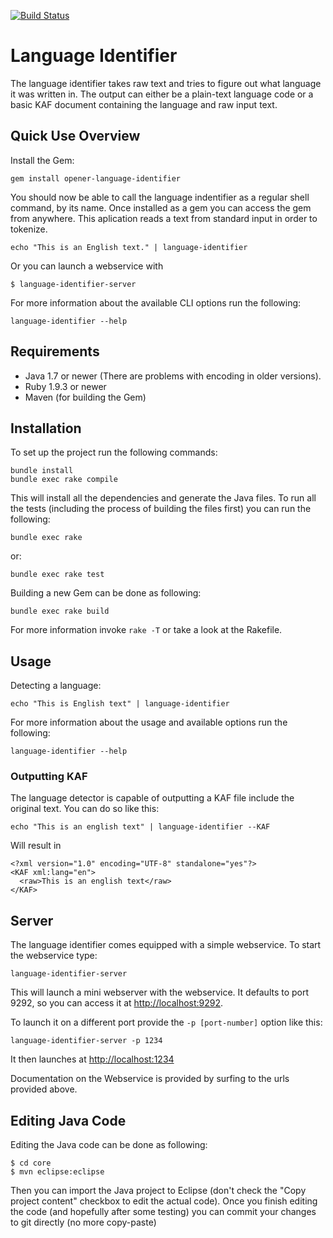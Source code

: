 [![Build Status](https://drone.io/github.com/opener-project/language-identifier/status.png)](https://drone.io/github.com/opener-project/language-identifier/latest)

# Language Identifier

The language identifier takes raw text and tries to figure out what language it
was written in. The output can either be a plain-text language code or a basic
KAF document containing the language and raw input text.

## Quick Use Overview

Install the Gem:

    gem install opener-language-identifier

You should now be able to call the language indentifier as a regular shell
command, by its name. Once installed as a gem you can access the gem from
anywhere. This aplication reads a text from standard input in order to
tokenize.

    echo "This is an English text." | language-identifier

Or you can launch a webservice with

    $ language-identifier-server

For more information about the available CLI options run the following:

    language-identifier --help

## Requirements

* Java 1.7 or newer (There are problems with encoding in older versions).
* Ruby 1.9.3 or newer
* Maven (for building the Gem)

## Installation

To set up the project run the following commands:

    bundle install
    bundle exec rake compile

This will install all the dependencies and generate the Java files. To run all
the tests (including the process of building the files first) you can run the
following:

    bundle exec rake

or:

    bundle exec rake test

Building a new Gem can be done as following:

    bundle exec rake build

For more information invoke `rake -T` or take a look at the Rakefile.

## Usage

Detecting a language:

    echo "This is English text" | language-identifier

For more information about the usage and available options run the following:

    language-identifier --help

### Outputting KAF

The language detector is capable of outputting a KAF file include the original
text. You can do so like this:

    echo "This is an english text" | language-identifier --KAF

Will result in

    <?xml version="1.0" encoding="UTF-8" standalone="yes"?>
    <KAF xml:lang="en">
      <raw>This is an english text</raw>
    </KAF>

## Server

The language identifier comes equipped with a simple webservice. To start the
webservice type:

    language-identifier-server

This will launch a mini webserver with the webservice. It defaults to port 9292,
so you can access it at <http://localhost:9292>.

To launch it on a different port provide the `-p [port-number]` option like
this:

    language-identifier-server -p 1234

It then launches at <http://localhost:1234>

Documentation on the Webservice is provided by surfing to the urls provided
above.

## Editing Java Code

Editing the Java code can be done as following:

    $ cd core
    $ mvn eclipse:eclipse

Then you can import the Java project to Eclipse (don't check the "Copy project
content" checkbox to edit the actual code). Once you finish editing the code
(and hopefully after some testing) you can commit your changes to git directly
(no more copy-paste)
